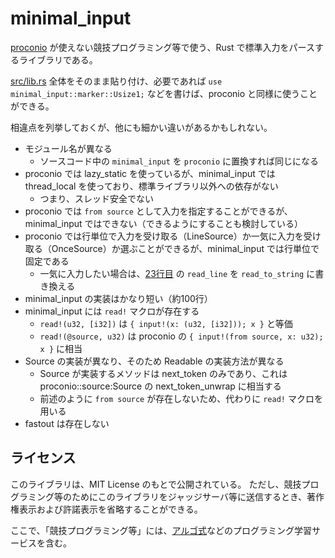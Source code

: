 # minimal_input

[proconio](https://docs.rs/proconio) が使えない競技プログラミング等で使う、Rust で標準入力をパースするライブラリである。

[src/lib.rs](src/lib.rs) 全体をそのまま貼り付け、必要であれば `use minimal_input::marker::Usize1;` などを書けば、proconio と同様に使うことができる。

相違点を列挙しておくが、他にも細かい違いがあるかもしれない。

- モジュール名が異なる
  - ソースコード中の `minimal_input` を `proconio` に置換すれば同じになる
- proconio では lazy_static を使っているが、minimal_input では thread_local を使っており、標準ライブラリ以外への依存がない
  - つまり、スレッド安全でない
- proconio では `from source` として入力を指定することができるが、minimal_input ではできない（できるようにすることも検討している） 
- proconio では行単位で入力を受け取る（LineSource）か一気に入力を受け取る（OnceSource）か選ぶことができるが、minimal_input では行単位で固定である
  - 一気に入力したい場合は、[23行目](src/lib.rs#L23) の `read_line` を `read_to_string` に書き換える
- minimal_input の実装はかなり短い（約100行）
- minimal_input には `read!` マクロが存在する
  - `read!(u32, [i32])` は `{ input!(x: (u32, [i32])); x }` と等価
  - `read!(@source, u32)` は proconio の `{ input!(from source, x: u32); x }` に相当
- Source の実装が異なり、そのため Readable の実装方法が異なる
  - Source が実装するメソッドは next_token のみであり、これは proconio::source:Source の next_token_unwrap に相当する
  - 前述のように `from source` が存在しないため、代わりに `read!` マクロを用いる
- fastout は存在しない

## ライセンス

このライブラリは、MIT License のもとで公開されている。
ただし、競技プログラミング等のためにこのライブラリをジャッジサーバ等に送信するとき、著作権表示および許諾表示を省略することができる。

ここで、「競技プログラミング等」には、[アルゴ式](https://algo-method.com/)などのプログラミング学習サービスを含む。
